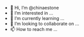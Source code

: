 - 👋 Hi, I’m @chinaestone
- 👀 I’m interested in ...
- 🌱 I’m currently learning ...
- 💞️ I’m looking to collaborate on ...
- 📫 How to reach me ...

<!---
chinaestone/chinaestone is a ✨ special ✨ repository because its `README.md` (this file) appears on your GitHub profile.
You can click the Preview link to take a look at your changes.
--->
